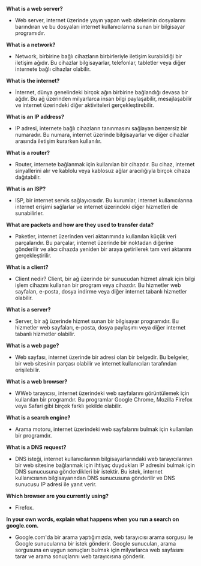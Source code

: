 **What is a web server?**

*   Web server, internet üzerinde yayın yapan web sitelerinin dosyalarını barındıran ve bu dosyaları internet kullanıcılarına sunan bir bilgisayar programıdır.

**What is a network?**
    
*   Network, birbirine bağlı cihazların birbirleriyle iletişim kurabildiği bir iletişim ağıdır. Bu cihazlar bilgisayarlar, telefonlar, tabletler veya diğer internete bağlı cihazlar olabilir.
    
**What is the internet?**

*   İnternet, dünya genelindeki birçok ağın birbirine bağlandığı devasa bir ağdır. Bu ağ üzerinden milyarlarca insan bilgi paylaşabilir, mesajlaşabilir ve internet üzerindeki diğer aktiviteleri gerçekleştirebilir.

**What is an IP address?**
 
*   IP adresi, internete bağlı cihazların tanınmasını sağlayan benzersiz bir numaradır. Bu numara, internet üzerinde bilgisayarlar ve diğer cihazlar arasında iletişim kurarken kullanılır.
    
**What is a router?**

*   Router, internete bağlanmak için kullanılan bir cihazdır. Bu cihaz, internet sinyallerini alır ve kablolu veya kablosuz ağlar aracılığıyla birçok cihaza dağıtabilir.

**What is an ISP?**
 
*   ISP, bir internet servis sağlayıcısıdır. Bu kurumlar, internet kullanıcılarına internet erişimi sağlarlar ve internet üzerindeki diğer hizmetleri de sunabilirler.

**What are packets and how are they used to transfer data?**
  
*   Paketler, internet üzerinden veri aktarımında kullanılan küçük veri parçalarıdır. Bu parçalar, internet üzerinde bir noktadan diğerine gönderilir ve alıcı cihazda yeniden bir araya getirilerek tam veri aktarımı gerçekleştirilir.

**What is a client?**
 
*   Client nedir? Client, bir ağ üzerinde bir sunucudan hizmet almak için bilgi işlem cihazını kullanan bir program veya cihazdır. Bu hizmetler web sayfaları, e-posta, dosya indirme veya diğer internet tabanlı hizmetler olabilir.

**What is a server?**
 
*   Server, bir ağ üzerinde hizmet sunan bir bilgisayar programıdır. Bu hizmetler web sayfaları, e-posta, dosya paylaşımı veya diğer internet tabanlı hizmetler olabilir.
    
**What is a web page?**

*   Web sayfası, internet üzerinde bir adresi olan bir belgedir. Bu belgeler, bir web sitesinin parçası olabilir ve internet kullanıcıları tarafından erişilebilir.
    
**What is a web browser?**

*   WWeb tarayıcısı, internet üzerindeki web sayfalarını görüntülemek için kullanılan bir programdır. Bu programlar Google Chrome, Mozilla Firefox veya Safari gibi birçok farklı şekilde olabilir.
  
**What is a search engine?**
  
*   Arama motoru, internet üzerindeki web sayfalarını bulmak için kullanılan bir programdır.

**What is a DNS request?**

*   DNS isteği, internet kullanıcılarının bilgisayarlarındaki web tarayıcılarının bir web sitesine bağlanmak için ihtiyaç duydukları IP adresini bulmak için DNS sunucusuna gönderdikleri bir istektir. Bu istek, internet kullanıcısının bilgisayarından DNS sunucusuna gönderilir ve DNS sunucusu IP adresi ile yanıt verir.
    
**Which browser are you currently using?**

*   Firefox.

**In your own words, explain what happens when you run a search on google.com.**

*   Google.com'da bir arama yaptığımızda, web tarayıcısı arama sorgusu ile Google sunucularına bir istek gönderir. Google sunucuları, arama sorgusuna en uygun sonuçları bulmak için milyarlarca web sayfasını tarar ve arama sonuçlarını web tarayıcısına gönderir.